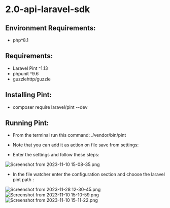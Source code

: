  # 2.0-api-laravel-sdk

## Environment Requirements: 

- php^8.1

## Requirements: 

- Laravel Pint ^1.13
- phpunit ^9.6
- guzzlehttp/guzzle

## Installing Pint:

* composer require laravel/pint --dev

## Running Pint:

* From the terminal run this command:
  ./vendor/bin/pint

* Note that you can add it as action on file save from settings:

* Enter the settings and follow these steps:

![Screenshot from 2023-11-10 15-08-35.png](..%2F..%2F..%2F..%2FPictures%2FScreenshots%2FScreenshot%20from%202023-11-10%2015-08-35.png)

* In the file watcher enter the configuration section and choose the laravel pint path :

![Screenshot from 2023-11-28 12-30-45.png](..%2F..%2F..%2F..%2FPictures%2FScreenshots%2FScreenshot%20from%202023-11-28%2012-30-45.png)
![Screenshot from 2023-11-10 15-10-59.png](..%2F..%2F..%2F..%2FPictures%2FScreenshots%2FScreenshot%20from%202023-11-10%2015-10-59.png)
![Screenshot from 2023-11-10 15-11-22.png](..%2F..%2F..%2F..%2FPictures%2FScreenshots%2FScreenshot%20from%202023-11-10%2015-11-22.png)
